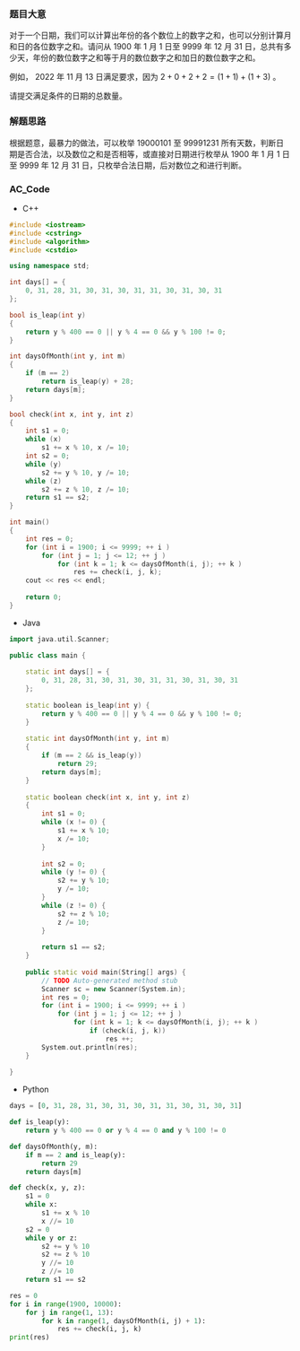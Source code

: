 ### 题目大意

对于一个日期，我们可以计算出年份的各个数位上的数字之和，也可以分别计算月和日的各位数字之和。请问从 $1900$ 年 $1$ 月 $1$ 日至 $9999$ 年 $12$ 月 $31$ 日，总共有多少天，年份的数位数字之和等于月的数位数字之和加日的数位数字之和。

例如， $2022$ 年 $11$ 月 $13$ 日满足要求，因为 $2+0+2+2=(1+1)+(1+3)$  。

请提交满足条件的日期的总数量。

### 解题思路

根据题意，最暴力的做法，可以枚举 $19000101$ 至 $99991231$ 所有天数，判断日期是否合法，以及数位之和是否相等，或直接对日期进行枚举从 $1900$ 年 $1$ 月 $1$ 日至 $9999$ 年 $12$ 月 $31$ 日，只枚举合法日期，后对数位之和进行判断。

### AC_Code

+ C++

```CPP
#include <iostream>
#include <cstring>
#include <algorithm>
#include <cstdio>

using namespace std;

int days[] = {
    0, 31, 28, 31, 30, 31, 30, 31, 31, 30, 31, 30, 31
};

bool is_leap(int y)
{
    return y % 400 == 0 || y % 4 == 0 && y % 100 != 0;
}

int daysOfMonth(int y, int m)
{
    if (m == 2)
        return is_leap(y) + 28;
    return days[m];
}

bool check(int x, int y, int z)
{
    int s1 = 0;
    while (x)
        s1 += x % 10, x /= 10;
    int s2 = 0;
    while (y)
        s2 += y % 10, y /= 10;
    while (z)
        s2 += z % 10, z /= 10;
    return s1 == s2;
}

int main()
{
    int res = 0;
    for (int i = 1900; i <= 9999; ++ i )
        for (int j = 1; j <= 12; ++ j )
            for (int k = 1; k <= daysOfMonth(i, j); ++ k )
                res += check(i, j, k);
    cout << res << endl;
    
    return 0;
}
```

+ Java

```cpp
import java.util.Scanner;

public class main {
	
	static int days[] = {
		0, 31, 28, 31, 30, 31, 30, 31, 31, 30, 31, 30, 31	
	};
	
	static boolean is_leap(int y) {
		return y % 400 == 0 || y % 4 == 0 && y % 100 != 0;
	}
	
	static int daysOfMonth(int y, int m)
	{
	    if (m == 2 && is_leap(y))
	    	return 29;
	    return days[m];
	}
	
	static boolean check(int x, int y, int z)
	{
	    int s1 = 0;
	    while (x != 0) {
	    	s1 += x % 10;
	    	x /= 10;
	    }
	    
	    int s2 = 0;
	    while (y != 0) {
	    	s2 += y % 10;
	    	y /= 10;
	    }  
	    while (z != 0) {
	    	s2 += z % 10;
	    	z /= 10;
	    }
	    
	    return s1 == s2;
	}
	
	public static void main(String[] args) {
		// TODO Auto-generated method stub
		Scanner sc = new Scanner(System.in);
		int res = 0;
		for (int i = 1900; i <= 9999; ++ i )
	        for (int j = 1; j <= 12; ++ j )
	            for (int k = 1; k <= daysOfMonth(i, j); ++ k )
	                if (check(i, j, k))
	                	res ++;
		System.out.println(res);
	}
	
}
```

- Python

```python
days = [0, 31, 28, 31, 30, 31, 30, 31, 31, 30, 31, 30, 31]

def is_leap(y):
    return y % 400 == 0 or y % 4 == 0 and y % 100 != 0

def daysOfMonth(y, m):
    if m == 2 and is_leap(y):
        return 29
    return days[m]

def check(x, y, z):
    s1 = 0
    while x:
        s1 += x % 10
        x //= 10
    s2 = 0
    while y or z:
        s2 += y % 10
        s2 += z % 10
        y //= 10
        z //= 10
    return s1 == s2

res = 0
for i in range(1900, 10000):
    for j in range(1, 13):
        for k in range(1, daysOfMonth(i, j) + 1):
            res += check(i, j, k)
print(res)
```

